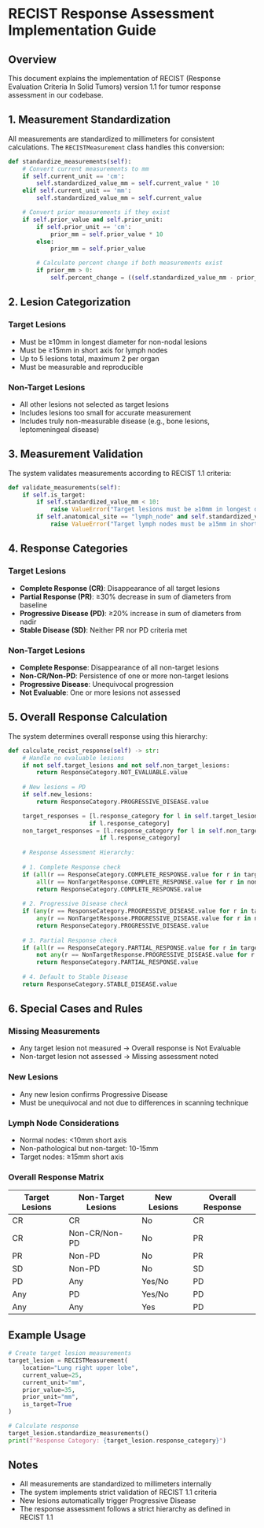 # RECIST Response Assessment Implementation Guide

## Overview
This document explains the implementation of RECIST (Response Evaluation Criteria In Solid Tumors) version 1.1 for tumor response assessment in our codebase.

## 1. Measurement Standardization

All measurements are standardized to millimeters for consistent calculations. The `RECISTMeasurement` class handles this conversion:

```python
def standardize_measurements(self):
    # Convert current measurements to mm
    if self.current_unit == 'cm':
        self.standardized_value_mm = self.current_value * 10
    elif self.current_unit == 'mm':
        self.standardized_value_mm = self.current_value

    # Convert prior measurements if they exist
    if self.prior_value and self.prior_unit:
        if self.prior_unit == 'cm':
            prior_mm = self.prior_value * 10
        else:
            prior_mm = self.prior_value

        # Calculate percent change if both measurements exist
        if prior_mm > 0:
            self.percent_change = ((self.standardized_value_mm - prior_mm) / prior_mm) * 100
```

## 2. Lesion Categorization

### Target Lesions
- Must be ≥10mm in longest diameter for non-nodal lesions
- Must be ≥15mm in short axis for lymph nodes
- Up to 5 lesions total, maximum 2 per organ
- Must be measurable and reproducible

### Non-Target Lesions
- All other lesions not selected as target lesions
- Includes lesions too small for accurate measurement
- Includes truly non-measurable disease (e.g., bone lesions, leptomeningeal disease)

## 3. Measurement Validation

The system validates measurements according to RECIST 1.1 criteria:

```python
def validate_measurements(self):
    if self.is_target:
        if self.standardized_value_mm < 10:
            raise ValueError("Target lesions must be ≥10mm in longest diameter")
        if self.anatomical_site == "lymph_node" and self.standardized_value_mm < 15:
            raise ValueError("Target lymph nodes must be ≥15mm in short axis")
```

## 4. Response Categories

### Target Lesions
- **Complete Response (CR)**: Disappearance of all target lesions
- **Partial Response (PR)**: ≥30% decrease in sum of diameters from baseline
- **Progressive Disease (PD)**: ≥20% increase in sum of diameters from nadir
- **Stable Disease (SD)**: Neither PR nor PD criteria met

### Non-Target Lesions
- **Complete Response**: Disappearance of all non-target lesions
- **Non-CR/Non-PD**: Persistence of one or more non-target lesions
- **Progressive Disease**: Unequivocal progression
- **Not Evaluable**: One or more lesions not assessed

## 5. Overall Response Calculation

The system determines overall response using this hierarchy:

```python
def calculate_recist_response(self) -> str:
    # Handle no evaluable lesions
    if not self.target_lesions and not self.non_target_lesions:
        return ResponseCategory.NOT_EVALUABLE.value
        
    # New lesions = PD
    if self.new_lesions:
        return ResponseCategory.PROGRESSIVE_DISEASE.value

    target_responses = [l.response_category for l in self.target_lesions 
                       if l.response_category]
    non_target_responses = [l.response_category for l in self.non_target_lesions 
                          if l.response_category]
    
    # Response Assessment Hierarchy:
    
    # 1. Complete Response check
    if (all(r == ResponseCategory.COMPLETE_RESPONSE.value for r in target_responses) and
        all(r == NonTargetResponse.COMPLETE_RESPONSE.value for r in non_target_responses)):
        return ResponseCategory.COMPLETE_RESPONSE.value
    
    # 2. Progressive Disease check
    if (any(r == ResponseCategory.PROGRESSIVE_DISEASE.value for r in target_responses) or
        any(r == NonTargetResponse.PROGRESSIVE_DISEASE.value for r in non_target_responses)):
        return ResponseCategory.PROGRESSIVE_DISEASE.value
    
    # 3. Partial Response check
    if (all(r == ResponseCategory.PARTIAL_RESPONSE.value for r in target_responses) and
        not any(r == NonTargetResponse.PROGRESSIVE_DISEASE.value for r in non_target_responses)):
        return ResponseCategory.PARTIAL_RESPONSE.value
    
    # 4. Default to Stable Disease
    return ResponseCategory.STABLE_DISEASE.value
```

## 6. Special Cases and Rules

### Missing Measurements
- Any target lesion not measured → Overall response is Not Evaluable
- Non-target lesion not assessed → Missing assessment noted

### New Lesions
- Any new lesion confirms Progressive Disease
- Must be unequivocal and not due to differences in scanning technique

### Lymph Node Considerations
- Normal nodes: <10mm short axis
- Non-pathological but non-target: 10-15mm
- Target nodes: ≥15mm short axis

### Overall Response Matrix

| Target Lesions | Non-Target Lesions | New Lesions | Overall Response |
|----------------|-------------------|-------------|------------------|
| CR             | CR                | No          | CR              |
| CR             | Non-CR/Non-PD     | No          | PR              |
| PR             | Non-PD            | No          | PR              |
| SD             | Non-PD            | No          | SD              |
| PD             | Any               | Yes/No      | PD              |
| Any            | PD                | Yes/No      | PD              |
| Any            | Any               | Yes         | PD              |

## Example Usage

```python
# Create target lesion measurements
target_lesion = RECISTMeasurement(
    location="Lung right upper lobe",
    current_value=25,
    current_unit="mm",
    prior_value=35,
    prior_unit="mm",
    is_target=True
)

# Calculate response
target_lesion.standardize_measurements()
print(f"Response Category: {target_lesion.response_category}")
```

## Notes
- All measurements are standardized to millimeters internally
- The system implements strict validation of RECIST 1.1 criteria
- New lesions automatically trigger Progressive Disease
- The response assessment follows a strict hierarchy as defined in RECIST 1.1